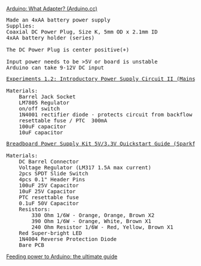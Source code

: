 [Arduino: What Adapter? (Arduino.cc)](http://playground.arduino.cc/Learning/WhatAdapter)  
<pre>
Made an 4xAA battery power supply  
Supplies:  
Coaxial DC Power Plug, Size K, 5mm OD x 2.1mm ID  
4xAA battery holder (series)

The DC Power Plug is center positive(+)

Input power needs to be >5V or board is unstable  
Arduino can take 9-12V DC input  
</pre>
 
<pre>
<a href="https://www.youtube.com/watch?v=FVMrA8C-GM0&t=4m1s">Experiments 1.2: Introductory Power Supply Circuit II (Mains PSUs) (YouTube)</a>

Materials:
    Barrel Jack Socket  
    LM7805 Regulator  
    on/off switch
    1N4001 rectifier diode - protects circuit from backflow
    resettable fuse / PTC  300mA
    100uF capacitor  
    10uF capacitor
</pre>

<pre>
<a href="https://www.sparkfun.com/tutorials/297">Breadboard Power Supply Kit 5V/3.3V Quickstart Guide (Sparkfun)</a>

Materials:
    DC Barrel Connector
    Voltage Regulator (LM317 1.5A max current)
    2pcs SPDT Slide Switch
    4pcs 0.1" Header Pins
    100uF 25V Capacitor
    10uF 25V Capacitor
    PTC resettable fuse
    0.1uF 50V Capacitor
    Resistors:
        330 Ohm 1/6W - Orange, Orange, Brown X2
        390 Ohm 1/6W - Orange, White, Brown X1
        240 Ohm Resistor 1/6W - Red, Yellow, Brown X1
    Red Super-bright LED
    1N4004 Reverse Protection Diode
    Bare PCB
</pre>

[Feeding power to Arduino: the ultimate guide](http://www.open-electronics.org/the-power-of-arduino-this-unknown/)

[](https://www.youtube.com/watch?v=6PkJvgBFt9Q)
